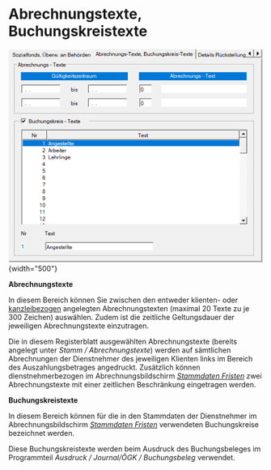 # Abrechnungstexte, Buchungskreistexte

![Image](<img/image33.png>){width="500"}

**Abrechnungstexte**

In diesem Bereich können Sie zwischen den entweder klienten- oder [kanzleibezogen](../../Kanzleitexte%20und%20Kanzleilohnkontenpläne/Kanzleitexte.md) angelegten Abrechnungstexten (maximal 20 Texte zu je 300 Zeichen) auswählen. Zudem ist die zeitliche Geltungsdauer der jeweiligen Abrechnungstexte einzutragen.

Die in diesem Registerblatt ausgewählten Abrechnungstexte (bereits angelegt unter *Stamm / Abrechnungstexte*) werden auf sämtlichen Abrechnungen der Dienstnehmer des jeweiligen Klienten links im Bereich des Auszahlungsbetrages angedruckt. Zusätzlich können dienstnehmerbezogen im Abrechnungsbildschirm [*Stammdaten Fristen*](../../Abrechnungsbildschirme/Stammdaten%20Fristen.md) zwei Abrechnungstexte mit einer zeitlichen Beschränkung eingetragen werden.

**Buchungskreistexte**

In diesem Bereich können für die in den Stammdaten der Dienstnehmer im Abrechnungsbildschirm [*Stammdaten Fristen*](../../Abrechnungsbildschirme/Stammdaten%20Fristen.md) verwendeten Buchungskreise bezeichnet werden.

Diese Buchungskreistexte werden beim Ausdruck des Buchungsbeleges im Programmteil *Ausdruck / Journal/ÖGK / Buchungsbeleg* verwendet.